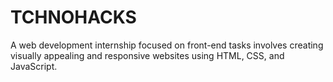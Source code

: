 # TCHNOHACKS
A web development internship focused on front-end tasks involves creating visually appealing and responsive websites using HTML, CSS, and JavaScript.
